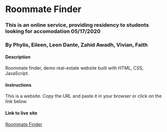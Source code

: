 # Roommate Finder
### This is an online service, providing residency to students looking for accomodation 05/17/2020
### By Phylis, Eileen, Leon Dante, Zahid Awadh, Vivian, Faith
#### Description
Roommate finder, demo real-estate website built with HTML, CSS, JavaScript.
#### Instructions
This is a website. Copy the URL and paste it in your browser or click on the link below.
#### Link to live site
[Roommate Finder](https://davidntwakeup.github.io/IP-Week-5/)
